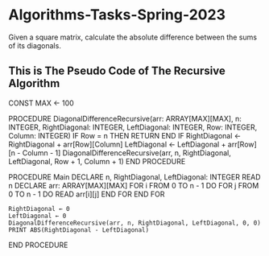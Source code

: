 # Algorithms-Tasks-Spring-2023
Given  a  square  matrix,  calculate  the  absolute  difference  between  the  sums  of  its diagonals.

## This is The Pseudo Code of The Recursive Algorithm
CONST MAX ← 100

PROCEDURE DiagonalDifferenceRecursive(arr: ARRAY[MAX][MAX], n: INTEGER, RightDiagonal: INTEGER, LeftDiagonal: INTEGER, Row: INTEGER, Column: INTEGER)
    IF Row = n THEN
        RETURN
    END IF
    RightDiagonal ← RightDiagonal + arr[Row][Column]
    LeftDiagonal ← LeftDiagonal + arr[Row][n - Column - 1]
    DiagonalDifferenceRecursive(arr, n, RightDiagonal, LeftDiagonal, Row + 1, Column + 1)
END PROCEDURE

PROCEDURE Main
    DECLARE n, RightDiagonal, LeftDiagonal: INTEGER
    READ n
    DECLARE arr: ARRAY[MAX][MAX]
    FOR i FROM 0 TO n - 1 DO
        FOR j FROM 0 TO n - 1 DO
            READ arr[i][j]
        END FOR
    END FOR

    RightDiagonal ← 0
    LeftDiagonal ← 0
    DiagonalDifferenceRecursive(arr, n, RightDiagonal, LeftDiagonal, 0, 0)
    PRINT ABS(RightDiagonal - LeftDiagonal)
END PROCEDURE
